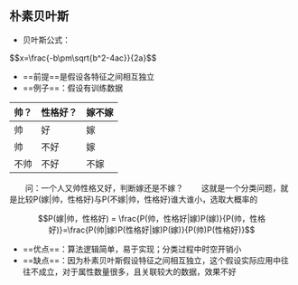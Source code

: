 ## 朴素贝叶斯
- 贝叶斯公式： 
<script type="text/javascript" src="http://cdn.mathjax.org/mathjax/latest/MathJax.js?config=default"></script>$$x=\frac{-b\pm\sqrt{b^2-4ac}}{2a}$$

- ==前提==是假设各特征之间相互独立
- ==例子==：假设有训练数据

帅？ | 性格好？ | 嫁不嫁
-|-|-
帅 | 好 | 嫁
帅 | 不好 | 嫁
不帅 | 不好|不嫁

&emsp;&emsp;问：一个人又帅性格又好，判断嫁还是不嫁？
&emsp;&emsp;这就是一个分类问题，就是比较P(嫁|帅，性格好)与P(不嫁|帅，性格好)谁大谁小，选取大概率的

```math
P(嫁|帅，性格好) = \frac{P(帅，性格好|嫁)P(嫁)}{P(帅，性格好)}=\frac{P(帅|嫁)P(性格好|嫁)P(嫁)}{P(帅)P(性格好)}
```
- ==优点==：算法逻辑简单，易于实现；分类过程中时空开销小
- ==缺点==：因为朴素贝叶斯假设特征之间相互独立，这个假设实际应用中往往不成立，对于属性数量很多，且关联较大的数据，效果不好
